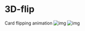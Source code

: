 # 3D-flip
 Card flipping animation
 ![img](https://i.ibb.co/k2YC0p2/11.png)
![img](https://i.ibb.co/Y2NxvQY/12.png)
